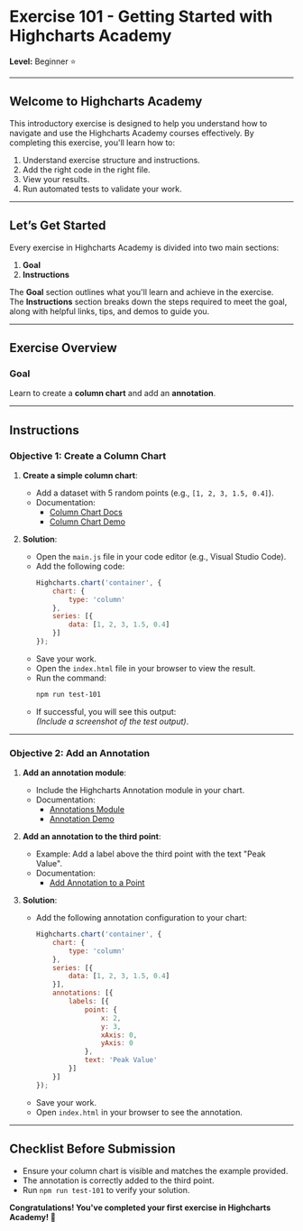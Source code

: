 # Exercise 101 - Getting Started with Highcharts Academy

**Level:** Beginner ⭐

---

## Welcome to Highcharts Academy  
This introductory exercise is designed to help you understand how to navigate and use the Highcharts Academy courses effectively. 
By completing this exercise, you'll learn how to:

1. Understand exercise structure and instructions.
2. Add the right code in the right file.
3. View your results.
4. Run automated tests to validate your work.

---

## Let’s Get Started  
Every exercise in Highcharts Academy is divided into two main sections:  
1. **Goal**  
2. **Instructions**  

The **Goal** section outlines what you'll learn and achieve in the exercise.  
The **Instructions** section breaks down the steps required to meet the goal, along with helpful links, tips, and demos to guide you.

---

## Exercise Overview

### Goal  
Learn to create a **column chart** and add an **annotation**.

---

## Instructions

### Objective 1: Create a Column Chart
1. **Create a simple column chart**:
   - Add a dataset with 5 random points (e.g., `[1, 2, 3, 1.5, 0.4]`).
   - Documentation:  
     - [Column Chart Docs](https://api.highcharts.com/highcharts/chart.type)  
     - [Column Chart Demo](https://www.highcharts.com/demo/column-basic)

2. **Solution**:  
   - Open the `main.js` file in your code editor (e.g., Visual Studio Code).  
   - Add the following code:  
     ```javascript
     Highcharts.chart('container', {
         chart: {
             type: 'column'
         },
         series: [{
             data: [1, 2, 3, 1.5, 0.4]
         }]
     });
     ```
   - Save your work.  
   - Open the `index.html` file in your browser to view the result.  
   - Run the command:  
     ```bash
     npm run test-101
     ```
   - If successful, you will see this output:  
     *(Include a screenshot of the test output)*.

---

### Objective 2: Add an Annotation
1. **Add an annotation module**:
   - Include the Highcharts Annotation module in your chart.  
   - Documentation:  
     - [Annotations Module](https://api.highcharts.com/highcharts/annotations)  
     - [Annotation Demo](https://www.highcharts.com/demo/annotations)

2. **Add an annotation to the third point**:
   - Example: Add a label above the third point with the text "Peak Value".  
   - Documentation:  
     - [Add Annotation to a Point](https://api.highcharts.com/highcharts/annotations.labelOptions)

3. **Solution**:  
   - Add the following annotation configuration to your chart:  
     ```javascript
     Highcharts.chart('container', {
         chart: {
             type: 'column'
         },
         series: [{
             data: [1, 2, 3, 1.5, 0.4]
         }],
         annotations: [{
             labels: [{
                 point: {
                     x: 2,
                     y: 3,
                     xAxis: 0,
                     yAxis: 0
                 },
                 text: 'Peak Value'
             }]
         }]
     });
     ```
   - Save your work.  
   - Open `index.html` in your browser to see the annotation.

---

## Checklist Before Submission
- Ensure your column chart is visible and matches the example provided.  
- The annotation is correctly added to the third point.  
- Run `npm run test-101` to verify your solution.

**Congratulations! You've completed your first exercise in Highcharts Academy! 🎉**
